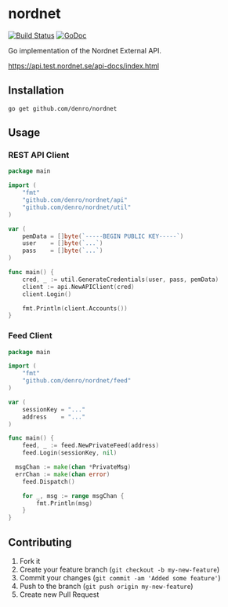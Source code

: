 # nordnet

[![Build Status](https://travis-ci.org/denro/nordnet.svg?branch=master)](https://travis-ci.org/denro/nordnet)
[![GoDoc](https://godoc.org/github.com/denro/nordnet?status.svg)](http://godoc.org/github.com/denro/nordnet)

Go implementation of the Nordnet External API.

https://api.test.nordnet.se/api-docs/index.html


## Installation

`go get github.com/denro/nordnet`

## Usage


### REST API Client

```go
package main

import (
	"fmt"
	"github.com/denro/nordnet/api"
	"github.com/denro/nordnet/util"
)

var (
	pemData = []byte(`-----BEGIN PUBLIC KEY-----`)
	user    = []byte(`...`)
	pass    = []byte(`...`)
)

func main() {
	cred, _ := util.GenerateCredentials(user, pass, pemData)
	client := api.NewAPIClient(cred)
	client.Login()

	fmt.Println(client.Accounts())
}
```

### Feed Client

```go
package main

import (
	"fmt"
	"github.com/denro/nordnet/feed"
)

var (
	sessionKey = "..."
	address    = "..."
)

func main() {
	feed, _ := feed.NewPrivateFeed(address)
	feed.Login(sessionKey, nil)

  msgChan := make(chan *PrivateMsg)
  errChan := make(chan error)
	feed.Dispatch()

	for _, msg := range msgChan {
		fmt.Println(msg)
	}
}
```

## Contributing

1. Fork it
2. Create your feature branch (`git checkout -b my-new-feature`)
3. Commit your changes (`git commit -am 'Added some feature'`)
4. Push to the branch (`git push origin my-new-feature`)
5. Create new Pull Request
